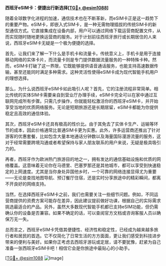 **西班牙eSIM卡：便捷出行新选择[[TG💪+ @esim1088](https://t.me/s/esim1088)]**

随着全球数字化进程的加速，通信技术也在不断革新，而eSIM卡正是这一趋势下的重要产物。eSIM卡，即嵌入式SIM卡，是一种无需物理插拔的传统SIM卡的新型通信方式。它直接集成在设备内部，用户可以通过网络下载运营商配置文件，从而实现随时随地更换运营商的服务。对于计划前往西班牙旅行或长期居住的人来说，西班牙eSIM卡无疑是一个极为便捷的选择。

首先，让我们来了解一下什么是手机卡和流量卡。传统意义上，手机卡是用于连接移动网络的实体卡片，而流量卡则是专门提供数据流量服务的一种特殊卡种。然而，eSIM卡打破了这一界限，它既能够提供语音通话服务，也能支持高速数据传输，甚至还能同时满足多种需求。这种灵活性使得eSIM卡成为现代智能手机用户的理想选择。

那么，为什么说西班牙eSIM卡如此吸引人呢？首先，它的注册流程非常简单。相比传统的实体SIM卡需要亲自到营业厅办理手续，eSIM卡完全可以在家中通过互联网完成所有步骤。只需几步操作，你就能轻松激活你的西班牙eSIM卡，并开始享受当地的优质网络服务。无论是短期旅游还是长期居留，eSIM卡都能为你提供稳定且高效的通信体验。

其次，西班牙eSIM卡还具有极高的性价比。由于其免去了实体卡生产、运输等环节的成本，因此价格通常比普通SIM卡更为实惠。此外，许多运营商还推出了针对游客的优惠套餐，比如包含大量本地通话分钟数以及海量国际漫游流量的服务，这对于经常需要跨境沟通或者希望保持与家人朋友联系的用户来说，无疑是极具吸引力的。

再者，西班牙作为欧洲热门旅游目的地之一，拥有发达的通信基础设施和优质的网络覆盖。这意味着无论你在马德里、巴塞罗那还是其他城市，都可以享受到快速稳定的上网速度。尤其是当你身处异国他乡时，一个可靠的网络连接显得尤为重要——无论是查找地图导航、预订餐厅住宿，还是实时分享旅途中的精彩瞬间，都离不开良好的网络支持。

当然，在选择西班牙eSIM卡之前，我们也需要关注一些细节问题。例如，不同运营商提供的资费方案可能存在差异，因此建议提前做好功课，根据自己的实际需求挑选最适合的产品。另外，虽然大多数现代智能手机都已支持eSIM功能，但仍需确认你的设备是否兼容。如果不确定的话，可以查阅官方文档或咨询客服人员以确保万无一失。

总而言之，西班牙eSIM卡凭借其便捷性、经济性和稳定性，已经成为越来越多旅行者和居民的首选。它不仅简化了日常生活的方方面面，更让我们感受到科技进步带来的便利与美好。如果你正考虑去西班牙游玩或定居，请不要犹豫，赶紧为自己准备一张西班牙eSIM卡吧！相信它会是你旅途中最贴心的小助手。

[[TG💪+ @esim1088](https://t.me/s/esim1088) ![Image](https://i.postimg.cc/4NQfJmqS/Snipaste-2025-05-13-00-14-12.png)]